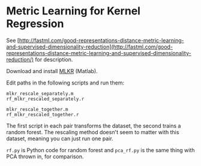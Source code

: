 Metric Learning for Kernel Regression
=====================================

See [http://fastml.com/good-representations-distance-metric-learning-and-supervised-dimensionality-reduction](http://fastml.com/good-representations-distance-metric-learning-and-supervised-dimensionality-reduction/) for description.

Download and install [MLKR](http://www.cse.wustl.edu/~kilian/code/code.html) (Matlab).

Edit paths in the following scripts and run them:

	mlkr_rescale_separately.m
	rf_mlkr_rescaled_separately.r
	
	mlkr_rescale_together.m
	rf_mlkr_rescaled_together.r

The first script in each pair transforms the dataset, the second trains a random forest. The rescaling method doesn't seem to matter with this dataset, meaning you can just run one pair.

`rf.py` is Python code for random forest and `pca_rf.py` is the same thing with PCA thrown in, for comparison.

